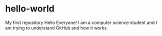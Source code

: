 # hello-world
My first repository
Hello Everyone! I am a computer science student and 
I am trying to understand GitHub and how it works.
